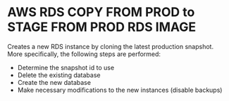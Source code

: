 # AWS RDS COPY FROM PROD to STAGE FROM PROD RDS IMAGE

Creates a new RDS instance by cloning the latest production snapshot.
More specifically, the following steps are performed:
   - Determine the snapshot id to use
   - Delete the existing database
   - Create the new database
   - Make necessary modifications to the new instances (disable backups)